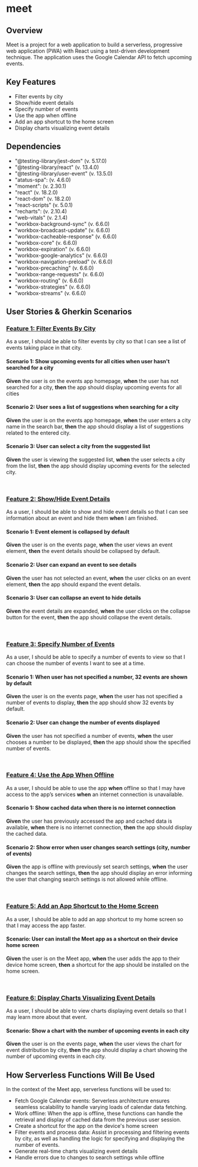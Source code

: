 # meet

## Overview
Meet is a project for a web application to build a serverless, progressive web application (PWA) with React using a test-driven development technique. The application uses the Google Calendar API to fetch upcoming events.

## Key Features
* Filter events by city
* Show/hide event details
* Specify number of events
* Use the app when offline
* Add an app shortcut to the home screen
* Display charts visualizing event details

## Dependencies
* "@testing-library/jest-dom" (v. 5.17.0)
* "@testing-library/react" (v. 13.4.0)
* "@testing-library/user-event" (v. 13.5.0)
* "atatus-spa": (v. 4.6.0)
* "moment": (v. 2.30.1)
* "react" (v. 18.2.0)
* "react-dom" (v. 18.2.0)
* "react-scripts" (v. 5.0.1)
* "recharts": (v. 2.10.4)
* "web-vitals" (v. 2.1.4)
* "workbox-background-sync" (v. 6.6.0)
* "workbox-broadcast-update" (v. 6.6.0)
* "workbox-cacheable-response" (v. 6.6.0)
* "workbox-core" (v. 6.6.0)
* "workbox-expiration" (v. 6.6.0)
* "workbox-google-analytics" (v. 6.6.0)
* "workbox-navigation-preload" (v. 6.6.0)
* "workbox-precaching" (v. 6.6.0)
* "workbox-range-requests" (v. 6.6.0)
* "workbox-routing" (v. 6.6.0)
* "workbox-strategies" (v. 6.6.0)
* "workbox-streams" (v. 6.6.0)


## User Stories & Gherkin Scenarios
### <ins>Feature 1: Filter Events By City</ins>
As a user, I should be able to filter events by city so that I can see a list of events taking place in that city.
#### Scenario 1:  Show upcoming events for all cities when user hasn't searched for a city
**Given** the user is on the events app homepage, **when** the user has not searched for a city,
**then** the app should display upcoming events for all cities
#### Scenario 2: User sees a list of suggestions when searching for a city
**Given** the user is on the events app homepage, **when** the user enters a city name in the search bar, **then** the app should display a list of suggestions related to the entered city.
#### Scenario 3: User can select a city from the suggested list
**Given** the user is viewing the suggested list, **when** the user selects a city from the list, **then** the app should display upcoming events for the selected city.

<br />

### <ins>Feature 2: Show/Hide Event Details</ins>
As a user, I should be able to show and hide event details so that I can see information about an event and hide them **when** I am finished.
#### Scenario 1: Event element is collapsed by default
**Given** the user is on the events page, **when** the user views an event element, **then** the event details should be collapsed by default.
#### Scenario 2: User can expand an event to see details
**Given** the user has not selected an event, **when** the user clicks on an event element, **then** the app should expand the event details.
#### Scenario 3: User can collapse an event to hide details
**Given** the event details are expanded, **when** the user clicks on the collapse button for the event, **then** the app should collapse the event details.

<br />

### <ins>Feature 3: Specify Number of Events</ins>
As a user, I should be able to specify a number of events to view so that I can choose the number of events I want to see at a time.
#### Scenario 1: When user has not specified a number, 32 events are shown by default
**Given** the user is on the events page, **when** the user has not specified a number of events to display, **then** the app should show 32 events by default.
#### Scenario 2: User can change the number of events displayed
**Given** the user has not specified a number of events, **when** the user chooses a number to be displayed, **then** the app should show the specified number of events.

<br />

### <ins>Feature 4: Use the App **When** Offline</ins>
As a user, I should be able to use the app **when** offline so that I may have access to the app’s services **when** an internet connection is unavailable.
#### Scenario 1: Show cached data when there is no internet connection
**Given** the user has previously accessed the app and cached data is available, **when** there is no internet connection, **then** the app should display the cached data.
#### Scenario 2: Show error when user changes search settings (city, number of events)
**Given** the app is offline with previously set search settings, **when** the user changes the search settings, **then** the app should display an error informing the user that changing search settings is not allowed while offline.

<br />

### <ins>Feature 5: Add an App Shortcut to the Home Screen</ins>
As a user, I should be able to add an app shortcut to my home screen so that I may access the app faster.
#### Scenario: User can install the Meet app as a shortcut on their device home screen
**Given** the user is on the Meet app, **when** the user adds the app to their device home screen, **then** a shortcut for the app should be installed on the home screen.

<br />

### <ins>Feature 6: Display Charts Visualizing Event Details</ins>
As a user, I should be able to view charts displaying event details so that I may learn more about that event.
#### Scenario: Show a chart with the number of upcoming events in each city
**Given** the user is on the events page, **when** the user views the chart for event distribution by city, **then** the app should display a chart showing the number of upcoming events in each city.

## How Serverless Functions Will Be Used
In the context of the Meet app, serverless functions will be used to:
* Fetch Google Calendar events: Serverless architecture ensures seamless scalability to handle varying loads of calendar data fetching.
* Work offline: When the app is offline, these functions can handle the retrieval and display of cached data from the previous user session.
* Create a shortcut for the app on the device's home screen
* Filter events and process data: Assist in processing and filtering events by city, as well as handling the logic for specifying and displaying the number of events.
* Generate real-time charts visualizing event details
* Handle errors due to changes to search settings while offline
